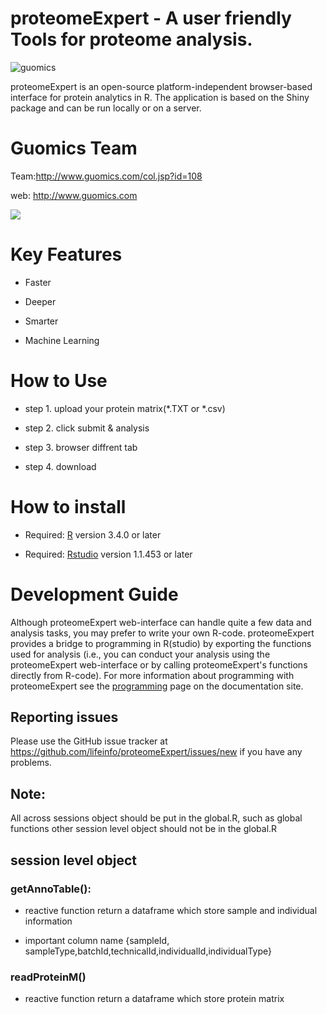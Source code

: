 # proteomeExpert - A user friendly Tools for proteome analysis.
![guomics](http://19241930.s21i.faiusr.com/4/ABUIABAEGAAgsdzx5QUomeWW4QMwbjhu.png)

proteomeExpert is an open-source platform-independent browser-based interface for protein analytics in R. 
The application is based on the Shiny package and can be run locally or on a server. 

# Guomics Team

Team:http://www.guomics.com/col.jsp?id=108

web: http://www.guomics.com


![](http://19241930.s21i.faiusr.com/2/ABUIABACGAAg9qrY5wUo4JuMgAYw3BE4sQc.jpg)


# Key Features

* Faster

* Deeper

* Smarter

* Machine Learning

# How to Use

* step 1. upload your protein matrix(*.TXT or *.csv)

* step 2. click submit & analysis

* step 3. browser diffrent tab

* step 4. download 


# How to install

- Required: [R](https://cran.r-project.org/) version 3.4.0 or later

- Required: [Rstudio](https://www.rstudio.com/products/rstudio/download/) version 1.1.453 or later


# Development Guide

Although proteomeExpert web-interface can handle quite a few data and analysis tasks, you may prefer to write your own R-code. proteomeExpert provides a bridge to programming in R(studio) by exporting the functions used for analysis (i.e., you can conduct your analysis using the proteomeExpert web-interface or by calling proteomeExpert's functions directly from R-code). For more information about programming with proteomeExpert see the [programming](https://github.com/lifeinfo/proteomeExpert) page on the documentation site.

## Reporting issues

Please use the GitHub issue tracker at https://github.com/lifeinfo/proteomeExpert/issues/new if you have any problems.

## Note:

All across sessions object should be put in the global.R, such as global functions
other session level object should not be in the global.R

## session level object

### getAnnoTable():

* reactive function return a dataframe which store sample and individual information

* important column name {sampleId, sampleType,batchId,technicalId,individualId,individualType}

### readProteinM()

* reactive function return a dataframe which store protein matrix

